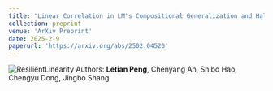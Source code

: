 ```yaml
---
title: "Linear Correlation in LM's Compositional Generalization and Hallucination."
collection: preprint
venue: 'ArXiv Preprint'
date: 2025-2-9
paperurl: 'https://arxiv.org/abs/2502.04520'
---
```

![ResilientLinearity](https://github.com/user-attachments/assets/eb5c5616-881a-4896-9e13-f75fc68044b8)
Authors: **Letian Peng**, Chenyang An, Shibo Hao, Chengyu Dong, Jingbo Shang
